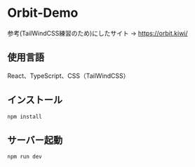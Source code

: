 # Orbit-Demo

参考(TailWindCSS練習のため)にしたサイト -> https://orbit.kiwi/

## 使用言語
React、TypeScript、CSS（TailWindCSS）

## インストール
```sh
npm install
```

## サーバー起動
```sh
npm run dev
```
